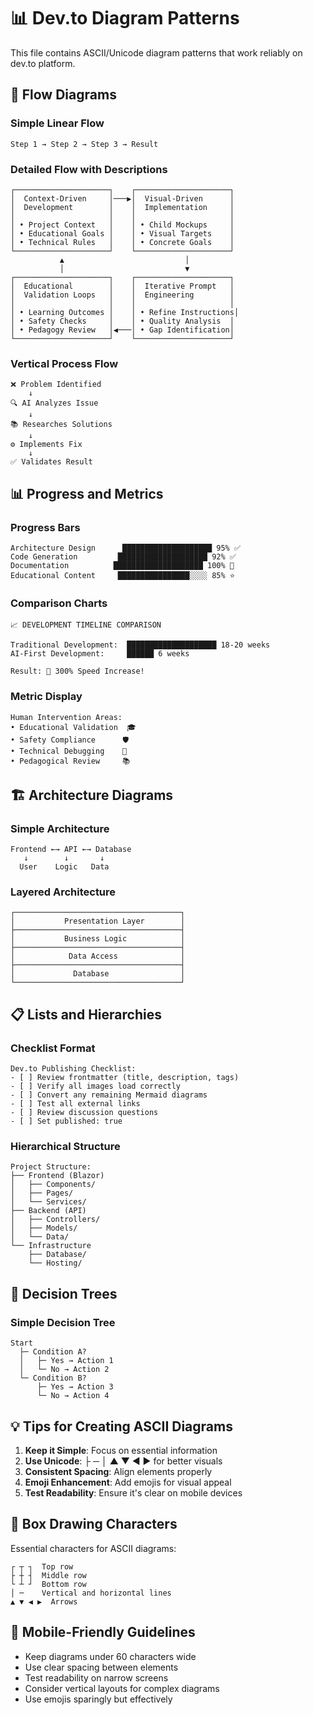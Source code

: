 # 📊 Dev.to Diagram Patterns

This file contains ASCII/Unicode diagram patterns that work reliably on dev.to platform.

## 🔄 Flow Diagrams

### Simple Linear Flow
```
Step 1 → Step 2 → Step 3 → Result
```

### Detailed Flow with Descriptions
```
┌─────────────────────┐    ┌─────────────────────┐
│  Context-Driven     │───▶│  Visual-Driven      │
│  Development        │    │  Implementation     │
│                     │    │                     │
│ • Project Context   │    │ • Child Mockups     │
│ • Educational Goals │    │ • Visual Targets    │
│ • Technical Rules   │    │ • Concrete Goals    │
└─────────────────────┘    └─────────────────────┘
           ▲                           │
           │                           ▼
┌─────────────────────┐    ┌─────────────────────┐
│  Educational        │    │  Iterative Prompt   │
│  Validation Loops   │    │  Engineering        │
│                     │    │                     │
│ • Learning Outcomes │    │ • Refine Instructions│
│ • Safety Checks     │    │ • Quality Analysis  │
│ • Pedagogy Review   │◀───│ • Gap Identification│
└─────────────────────┘    └─────────────────────┘
```

### Vertical Process Flow
```
❌ Problem Identified
    ↓
🔍 AI Analyzes Issue
    ↓
📚 Researches Solutions
    ↓
⚙️ Implements Fix
    ↓
✅ Validates Result
```

## 📊 Progress and Metrics

### Progress Bars
```
Architecture Design      ████████████████████ 95% ✅
Code Generation         ████████████████████ 92% ✅
Documentation          ████████████████████ 100% 🎯
Educational Content     ████████████████░░░░ 85% ⭐
```

### Comparison Charts
```
📈 DEVELOPMENT TIMELINE COMPARISON

Traditional Development:  ████████████████████ 18-20 weeks
AI-First Development:     ██████ 6 weeks

Result: 🚀 300% Speed Increase!
```

### Metric Display
```
Human Intervention Areas:
• Educational Validation  🎓
• Safety Compliance      🛡️
• Technical Debugging    🔧
• Pedagogical Review     📚
```

## 🏗️ Architecture Diagrams

### Simple Architecture
```
Frontend ←→ API ←→ Database
   ↓        ↓       ↓
  User    Logic   Data
```

### Layered Architecture
```
┌─────────────────────────────────────┐
│           Presentation Layer        │
├─────────────────────────────────────┤
│           Business Logic            │
├─────────────────────────────────────┤
│            Data Access              │
├─────────────────────────────────────┤
│             Database                │
└─────────────────────────────────────┘
```

## 📋 Lists and Hierarchies

### Checklist Format
```
Dev.to Publishing Checklist:
- [ ] Review frontmatter (title, description, tags)
- [ ] Verify all images load correctly  
- [ ] Convert any remaining Mermaid diagrams
- [ ] Test all external links
- [ ] Review discussion questions
- [ ] Set published: true
```

### Hierarchical Structure
```
Project Structure:
├── Frontend (Blazor)
│   ├── Components/
│   ├── Pages/
│   └── Services/
├── Backend (API)
│   ├── Controllers/
│   ├── Models/
│   └── Data/
└── Infrastructure
    ├── Database/
    └── Hosting/
```

## 🎯 Decision Trees

### Simple Decision Tree
```
Start
  ├─ Condition A? 
  │   ├─ Yes → Action 1
  │   └─ No → Action 2
  └─ Condition B?
      ├─ Yes → Action 3
      └─ No → Action 4
```

## 💡 Tips for Creating ASCII Diagrams

1. **Keep it Simple**: Focus on essential information
2. **Use Unicode**: ├ ─ │ ▲ ▼ ◀ ▶ for better visuals
3. **Consistent Spacing**: Align elements properly
4. **Emoji Enhancement**: Add emojis for visual appeal
5. **Test Readability**: Ensure it's clear on mobile devices

## 🔧 Box Drawing Characters

Essential characters for ASCII diagrams:
```
┌ ┬ ┐  Top row
├ ┼ ┤  Middle row  
└ ┴ ┘  Bottom row
│ ─    Vertical and horizontal lines
▲ ▼ ◀ ▶  Arrows
```

## 📱 Mobile-Friendly Guidelines

- Keep diagrams under 60 characters wide
- Use clear spacing between elements
- Test readability on narrow screens
- Consider vertical layouts for complex diagrams
- Use emojis sparingly but effectively
